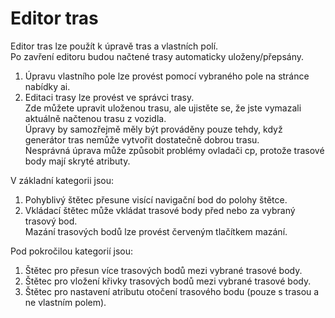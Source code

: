 # Editor tras
  
Editor tras lze použít k úpravě tras a vlastních polí.  
Po zavření editoru budou načtené trasy automaticky uloženy/přepsány.  
1) Úpravu vlastního pole lze provést pomocí vybraného pole na stránce nabídky ai.  
2) Editaci trasy lze provést ve správci trasy.  
Zde můžete upravit uloženou trasu, ale ujistěte se, že jste vymazali aktuálně načtenou trasu z vozidla.  
Úpravy by samozřejmě měly být prováděny pouze tehdy, když generátor tras nemůže vytvořit dostatečně dobrou trasu.  
Nesprávná úprava může způsobit problémy ovladači cp, protože trasové body mají skryté atributy.  


  
V základní kategorii jsou:  
1) Pohyblivý štětec přesune visící navigační bod do polohy štětce.  
2) Vkládací štětec může vkládat trasové body před nebo za vybraný trasový bod.  
Mazání trasových bodů lze provést červeným tlačítkem mazání.  


  
Pod pokročilou kategorií jsou:  
1) Štětec pro přesun více trasových bodů mezi vybrané trasové body.  
2) Štětec pro vložení křivky trasových bodů mezi vybrané trasové body.  
3) Štětec pro nastavení atributu otočení trasového bodu (pouze s trasou a ne vlastním polem).  


